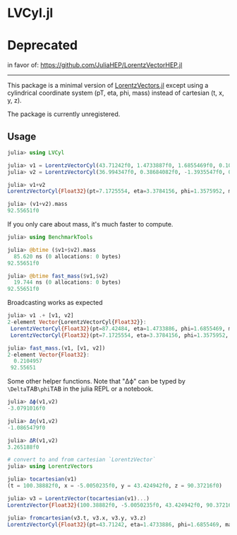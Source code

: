 # LVCyl.jl

# Deprecated
in favor of: https://github.com/JuliaHEP/LorentzVectorHEP.jl

- - -
This package is a minimal version of [LorentzVectors.jl](https://github.com/JLTastet/LorentzVectors.jl) except using
a cylindrical coordinate system (pT, eta, phi, mass) instead of cartesian (t, x, y, z).

The package is currently unregistered.

## Usage

```julia
julia> using LVCyl

julia> v1 = LorentzVectorCyl(43.71242f0, 1.4733887f0, 1.6855469f0, 0.10571289f0)
julia> v2 = LorentzVectorCyl(36.994347f0, 0.38684082f0, -1.3935547f0, 0.10571289f0)

julia> v1+v2
LorentzVectorCyl{Float32}(pt=7.1725554, eta=3.3784156, phi=1.3575952, mass=92.55651)

julia> (v1+v2).mass
92.55651f0
```

If you only care about mass, it's much faster to compute.

```julia
julia> using BenchmarkTools

julia> @btime ($v1+$v2).mass
  85.620 ns (0 allocations: 0 bytes)
92.55651f0

julia> @btime fast_mass($v1,$v2)
  19.744 ns (0 allocations: 0 bytes)
92.55651f0
```

Broadcasting works as expected

```julia
julia> v1 .+ [v1, v2]
2-element Vector{LorentzVectorCyl{Float32}}:
 LorentzVectorCyl{Float32}(pt=87.42484, eta=1.4733886, phi=1.6855469, mass=0.20728905)
 LorentzVectorCyl{Float32}(pt=7.1725554, eta=3.3784156, phi=1.3575952, mass=92.55651)

julia> fast_mass.(v1, [v1, v2])
2-element Vector{Float32}:
  0.2104957
 92.55651
```

Some other helper functions. Note that "Δϕ" can be typed by `\Delta`<kbd>TAB</kbd>`\phi`<kbd>TAB</kbd>
in the julia REPL or a notebook.

```julia
julia> Δϕ(v1,v2)
-3.0791016f0

julia> Δη(v1,v2)
-1.0865479f0

julia> ΔR(v1,v2)
3.265188f0

# convert to and from cartesian `LorentzVector`
julia> using LorentzVectors

julia> tocartesian(v1)
(t = 100.38882f0, x = -5.0050235f0, y = 43.424942f0, z = 90.37216f0)

julia> v3 = LorentzVector(tocartesian(v1)...) 
LorentzVector{Float32}(100.38882f0, -5.0050235f0, 43.424942f0, 90.37216f0)

julia> fromcartesian(v3.t, v3.x, v3.y, v3.z)
LorentzVectorCyl{Float32}(pt=43.71242, eta=1.4733886, phi=1.6855469, mass=0.10597391)
```
